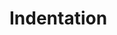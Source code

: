 # Indentation

<!----------------------------------------------------------------------
TODO: To decant from README

* @{append,prepend}_indent_{start,end}
* @multi_line_indent_all
* @single_line_no_indent
----------------------------------------------------------------------->
